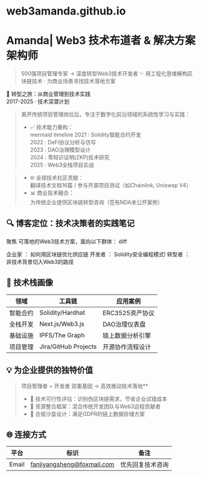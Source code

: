 # web3amanda.github.io
# Amanda| Web3 技术布道者 & 解决方案架构师  
> 500强项目管理专家 → 深度转型Web3技术开发者 
> ✨ 用工程化思维解构区块链技术 · 为商业场景寻找技术落地方案  



 🚀 转型之旅：从商业管理到技术实践  
2017-2025 · 技术深潜计划
> 离开传统项目管理岗位后，专注于数字化前沿领域的系统性学习与实践：  
> - ✅ 技术能力重构：  
>   mermaid
>   timeline
>     2021 : Solidity智能合约开发  
>     2022 : DeFi协议分析与仿写  
>     2023 : DAO治理模型设计  
>     2024 : 零知识证明(ZKP)技术研究  
>     2025 : Web3全栈项目实战

> - 🌐 全球技术社区贡献：  
>   翻译技术文档16篇 / 参与开源项目测试（如Chainlink, Uniswap V4）  
> - 📊 商业技术融合：  
>   为传统企业提供区块链转型咨询（签有NDA未公开案例）  



## 🔍 博客定位：技术决策者的实践笔记  
聚焦 可落地的Web3技术方案，面向以下群体：
diff

企业家 ： 如何用区块链优化供应链
开发者 ： Solidity安全编程模式! 
转型者 ： 非技术背景切入Web3的路径




## 🧩 技术栈画像

| 领域           | 工具链                  | 应用案例                 |
|----------------|------------------------|------------------------|
| 智能合约   | Solidity/Hardhat       | ERC3525资产协议 |
| 全栈开发   | Next.js/Web3.js        | DAO治理仪表盘           |
| 基础设施   | IPFS/The Graph         | 链上数据分析引擎        |
| 项目管理  | Jira/GitHub Projects   | 开源协作流程设计        |



## 💡 为企业提供的独特价值  
> 项目管理者 + 开发者 双重基因 → 高效推动技术落地**  
> - 🔗 技术可行性评估：识别伪区块链需求，节省企业试错成本  
> - 🧩 资源整合框架：混合传统开发团队与Web3远程贡献者  
> - 📜 合规沙盒设计：满足GDPR的链上数据存储方案  



## 🌐 连接方式  
| 平台        | 标识                  | 备注                     |
|-------------|-----------------------|--------------------------|
| Email   | fanjiyangsheng@foxmail.com  | 优先回复技术咨询         |
